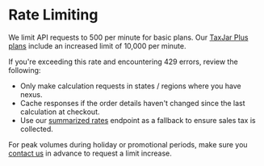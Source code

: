 # Rate Limiting

We limit API requests to 500 per minute for basic plans. Our [TaxJar Plus plans](https://www.taxjar.com/plus/) include an increased limit of 10,000 per minute.

If you're exceeding this rate and encountering 429 errors, review the following:

* Only make calculation requests in states / regions where you have nexus.
* Cache responses if the order details haven't changed since the last calculation at checkout.
* Use our [summarized rates](#summarized-rates) endpoint as a fallback to ensure sales tax is collected.

For peak volumes during holiday or promotional periods, make sure you [contact us](https://www.taxjar.com/contact/) in advance to request a limit increase.
